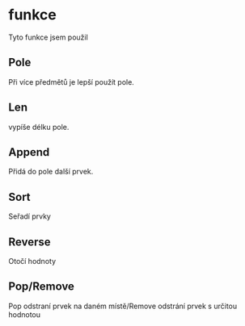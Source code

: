 
# funkce
Tyto funkce jsem použil
## Pole
Při více předmětů je lepší použít pole.
## Len
vypíše délku pole.
## Append
Přidá do pole další prvek.
## Sort
Seřadí prvky
## Reverse
Otočí hodnoty
## Pop/Remove
Pop odstraní prvek na daném místě/Remove odstrání prvek s určitou hodnotou


 
 
